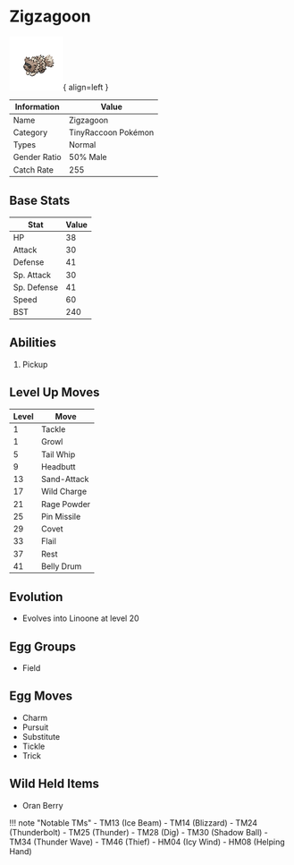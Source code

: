# Zigzagoon

![Zigzagoon](../images/pokemon/263.png){ align=left }

| Information | Value |
|------------|--------|
| Name | Zigzagoon |
| Category | TinyRaccoon Pokémon |
| Types | Normal |
| Gender Ratio | 50% Male |
| Catch Rate | 255 |

## Base Stats

| Stat | Value |
|------|-------|
| HP | 38 |
| Attack | 30 |
| Defense | 41 |
| Sp. Attack | 30 |
| Sp. Defense | 41 |
| Speed | 60 |
| BST | 240 |

## Abilities
1. Pickup

## Level Up Moves
| Level | Move |
|-------|------|
| 1 | Tackle |
| 1 | Growl |
| 5 | Tail Whip |
| 9 | Headbutt |
| 13 | Sand-Attack |
| 17 | Wild Charge |
| 21 | Rage Powder |
| 25 | Pin Missile |
| 29 | Covet |
| 33 | Flail |
| 37 | Rest |
| 41 | Belly Drum |

## Evolution
- Evolves into Linoone at level 20

## Egg Groups
- Field

## Egg Moves
- Charm
- Pursuit
- Substitute
- Tickle
- Trick

## Wild Held Items
- Oran Berry

!!! note "Notable TMs"
    - TM13 (Ice Beam)
    - TM14 (Blizzard)
    - TM24 (Thunderbolt)
    - TM25 (Thunder)
    - TM28 (Dig)
    - TM30 (Shadow Ball)
    - TM34 (Thunder Wave)
    - TM46 (Thief)
    - HM04 (Icy Wind)
    - HM08 (Helping Hand)
